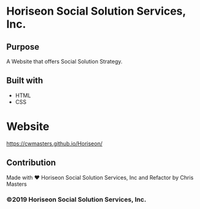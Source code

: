 # Horiseon Social Solution Services, Inc.

## Purpose
A Website that offers Social Solution Strategy.

## Built with
* HTML
* CSS

# Website
https://cwmasters.github.io/Horiseon/

## Contribution
Made with ❤️ Horiseon Social Solution Services, Inc and Refactor by Chris Masters

### ©2019 Horiseon Social Solution Services, Inc.
